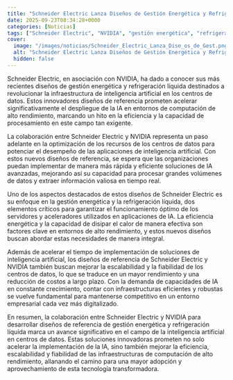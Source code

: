 ```yaml
---
title: "Schneider Electric Lanza Diseños de Gestión Energética y Refrigeración Líquida para NVIDIA"
date: 2025-09-23T08:34:28+0000
categories: [Noticias]
tags: ["Schneider Electric", "NVIDIA", "gestión energética", "refrigeración líquida", "inteligencia artificial", "centros de datos", "eficiencia energética."]
cover:
  image: "/images/noticias/Schneider_Electric_Lanza_Dise_os_de_Gest.png"
  alt: "Schneider Electric Lanza Diseños de Gestión Energética y Refrigeración Líquida para NVIDIA"
  hidden: false
---
```


Schneider Electric, en asociación con NVIDIA, ha dado a conocer sus más recientes diseños de gestión energética y refrigeración líquida destinados a revolucionar la infraestructura de inteligencia artificial en los centros de datos. Estos innovadores diseños de referencia prometen acelerar significativamente el despliegue de la IA en entornos de computación de alto rendimiento, marcando un hito en la eficiencia y la capacidad de procesamiento en este campo tan exigente.

La colaboración entre Schneider Electric y NVIDIA representa un paso adelante en la optimización de los recursos de los centros de datos para potenciar el desempeño de las aplicaciones de inteligencia artificial. Con estos nuevos diseños de referencia, se espera que las organizaciones puedan implementar de manera más rápida y eficiente soluciones de IA avanzadas, mejorando así su capacidad para procesar grandes volúmenes de datos y extraer información valiosa en tiempo real.

Uno de los aspectos destacados de estos diseños de Schneider Electric es su enfoque en la gestión energética y la refrigeración líquida, dos elementos críticos para garantizar el funcionamiento óptimo de los servidores y aceleradores utilizados en aplicaciones de IA. La eficiencia energética y la capacidad de disipar el calor de manera efectiva son factores clave en entornos de alto rendimiento, y estos nuevos diseños buscan abordar estas necesidades de manera integral.

Además de acelerar el tiempo de implementación de soluciones de inteligencia artificial, los diseños de referencia de Schneider Electric y NVIDIA también buscan mejorar la escalabilidad y la fiabilidad de los centros de datos, lo que se traduce en un mayor rendimiento y una reducción de costos a largo plazo. Con la demanda de capacidades de IA en constante crecimiento, contar con infraestructuras eficientes y robustas se vuelve fundamental para mantenerse competitivo en un entorno empresarial cada vez más digitalizado.

En resumen, la colaboración entre Schneider Electric y NVIDIA para desarrollar diseños de referencia de gestión energética y refrigeración líquida marca un avance significativo en el campo de la inteligencia artificial en centros de datos. Estas soluciones innovadoras prometen no solo acelerar la implementación de la IA, sino también mejorar la eficiencia, escalabilidad y fiabilidad de las infraestructuras de computación de alto rendimiento, allanando el camino para una mayor adopción y aprovechamiento de esta tecnología transformadora.
